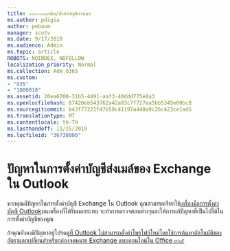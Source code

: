 ```yaml
---
title: ๑๘๐๐๐๑๘เพิ่ม/ตั้งค่าบัญชีทางเมล
ms.author: pdigia
author: pebaum
manager: scotv
ms.date: 9/17/2018
ms.audience: Admin
ms.topic: article
ROBOTS: NOINDEX, NOFOLLOW
localization_priority: Normal
ms.collection: Adm_O365
ms.custom:
- "935"
- "1800018"
ms.assetid: 20ea6700-31b5-4491-aaf3-40ddd775e8a3
ms.openlocfilehash: 67420eb543762a42a93c7f727ea5bb5345e00bc8
ms.sourcegitcommit: b43f77221f47b50c41197a448a9c26c423ce1ad5
ms.translationtype: MT
ms.contentlocale: th-TH
ms.lasthandoff: 11/15/2019
ms.locfileid: "36738000"
---
```

# <a name="problems-setting-up-an-exchange-email-account-in-outlook"></a>ปัญหาในการตั้งค่าบัญชีส่งเมล์ของ Exchange ใน Outlook

หากคุณมีปัญหาในการตั้งค่าบัญชี Exchange ใน Outlook คุณสามารถเรียกใช้[เครื่องมือการตั้งค่าบัญชี Outlook](https://aka.ms/SaRA-OutlookSetupProfile)บนเครื่องที่ได้รับผลกระทบ จะทำการตรวจสอบต่างๆและให้การแก้ปัญหาที่เป็นไปได้ในการตั้งค่าบัญชีของคุณ
  
ถ้าคุณยังคงมีปัญหาอยู่โปรดดู[ที่ Outlook ไม่สามารถตั้งค่าโพรไฟล์ใหม่โดยใช้การค้นหาอัตโนมัติของอัตราแลกเปลี่ยนสำหรับกล่องจดหมาย Exchange แบบออนไลน์ใน Office ๓๖๕](https://docs.microsoft.com/exchange/troubleshoot/outlook-profiles/cannot-set-up-profile-autodiscover)
  